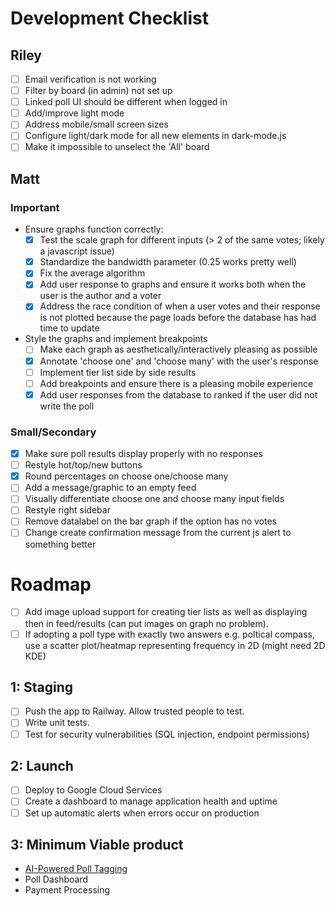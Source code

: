 # Development Checklist

## Riley

- [ ] Email verification is not working
- [ ] Filter by board (in admin) not set up
- [ ] Linked poll UI should be different when logged in
- [ ] Add/improve light mode
- [ ] Address mobile/small screen sizes
- [ ] Configure light/dark mode for all new elements in dark-mode.js
- [ ] Make it impossible to unselect the 'All' board

## Matt

### Important

- Ensure graphs function correctly:
  - [x] Test the scale graph for different inputs (> 2 of the same votes; likely a javascript issue)
  - [x] Standardize the bandwidth parameter (0.25 works pretty well)
  - [x] Fix the average algorithm
  - [x] Add user response to graphs and ensure it works both when the user is the author and a voter
  - [x] Address the race condition of when a user votes and their response is not plotted because the page
        loads before the database has had time to update
- Style the graphs and implement breakpoints
  - [ ] Make each graph as aesthetically/interactively pleasing as possible
  - [x] Annotate 'choose one' and 'choose many' with the user's response
  - [ ] Implement tier list side by side results
  - [ ] Add breakpoints and ensure there is a pleasing mobile experience
  - [x] Add user responses from the database to ranked if the user did not write the poll

### Small/Secondary

- [x] Make sure poll results display properly with no responses
- [ ] Restyle hot/top/new buttons
- [x] Round percentages on choose one/choose many
- [ ] Add a message/graphic to an empty feed
- [ ] Visually differentiate choose one and choose many input fields
- [ ] Restyle right sidebar
- [ ] Remove datalabel on the bar graph if the option has no votes
- [ ] Change create confirmation message from the current js alert to something better

# Roadmap

- [ ] Add image upload support for creating tier lists as well as displaying then in feed/results (can put images on graph no problem).
- [ ] If adopting a poll type with exactly two answers e.g. poltical compass, use a scatter plot/heatmap representing frequency in 2D (might need 2D KDE)

## 1: Staging

- [ ] Push the app to Railway. Allow trusted people to test.
- [ ] Write unit tests.
- [ ] Test for security vulnerabilities (SQL injection, endpoint permissions)

## 2: Launch

- [ ] Deploy to Google Cloud Services
- [ ] Create a dashboard to manage application health and uptime
- [ ] Set up automatic alerts when errors occur on production

## 3: Minimum Viable product

- [AI-Powered Poll Tagging](https://docs.google.com/document/d/1knJN9BY2EJ27TZhUlEIYxNZZmU6g-eYaLxmL75ShN_U/edit?usp=drive_link)
- Poll Dashboard
- Payment Processing
